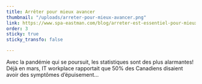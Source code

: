 ```yaml
---
title: Arrêter pour mieux avancer
thumbnail: "/uploads/arreter-pour-mieux-avancer.png"
link: https://www.spa-eastman.com/blog/arreter-est-essentiel-pour-mieux-avancer-et-cultiver-le-mieux-etre/?fbclid=IwAR2f9c6mTxmlAbIR5NOH7bL4Pim8Qjvo0XeXbu6NqCn8KuO98DaPksYVfIg
order: 3
sticky: true
sticky_transfo: false

---
```

Avec la pandémie qui se poursuit, les statistiques sont des plus alarmantes! Déjà en mars, IT workplace rapportait que 50% des Canadiens disaient avoir des symptômes d’épuisement...
